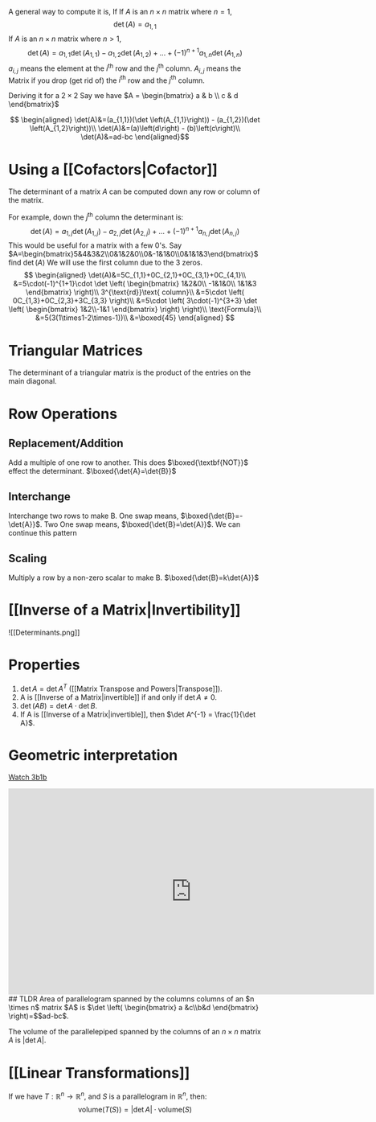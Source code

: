 A general way to compute it is,
If If $A$ is an $n \times n$ matrix where $n=1$,
$$\det(A) = a_{1,1}$$
If $A$ is an $n \times n$ matrix where $n>1$,
$$\det(A) = a_{1,1}\det \left(A_{1,1}\right) - a_{1,2}\det \left(A_{1,2}\right) + \dots + \left( -1\right)^{n+1}a_{1,n}\det \left(A_{1,n}\right)$$
$a_{i,j}$ means the element at the $i^{\text{th}}$ row and the $j^{\text{th}}$ column.
$A_{i,j}$ means the Matrix if you drop (get rid of) the $i^{\text{th}}$ row and the $j^{\text{th}}$ column.

Deriving it for a $2 \times 2$
Say we have $A = \begin{bmatrix} a & b \\ c & d \end{bmatrix}$ 

$$
\begin{aligned}
\det(A)&=(a_{1,1})(\det \left(A_{1,1}\right)) - (a_{1,2})(\det \left(A_{1,2}\right))\\
\det(A)&=(a)\left(d\right) - (b)\left(c\right)\\
\det(A)&=ad-bc
\end{aligned}$$

# Using a [[Cofactors|Cofactor]]
The determinant of a matrix $A$ can be computed down any row or column of the matrix.

For example, down the $j^{\text{th}}$ column the determinant is:
$$
\det(A)=a_{1,j}\det \left(A_{1,j}\right) - a_{2,j}\det \left(A_{2,j}\right) + \dots + \left( -1\right)^{n+1}a_{n,j}\det \left(A_{n,j}\right)
$$
This would be useful for a matrix with a few 0's.
Say $A=\begin{bmatrix}5&4&3&2\\0&1&2&0\\0&-1&1&0\\0&1&1&3\end{bmatrix}$ find $\det(A)$ 
We will use the first column due to the 3 zeros.
$$
\begin{aligned}
\det(A)&=5C_{1,1}+0C_{2,1}+0C_{3,1}+0C_{4,1}\\
&=5\cdot(-1)^{1+1}\cdot \det \left(
\begin{bmatrix}
1&2&0\\
-1&1&0\\
1&1&3
\end{bmatrix}
\right)\\
3^{\text{rd}}\text{ column}\\
&=5\cdot
\left(
0C_{1,3}+0C_{2,3}+3C_{3,3}
\right)\\
&=5\cdot
\left(
3\cdot(-1)^{3+3}
\det
\left(
\begin{bmatrix}
1&2\\-1&1
\end{bmatrix}
\right)
\right)\\
\text{Formula}\\
&=5(3(1\times1-2\times-1))\\
&=\boxed{45}
\end{aligned} 
$$
# Triangular Matrices
The determinant of a triangular matrix is the product of the entries on the main diagonal.

# Row Operations
## Replacement/Addition
Add a multiple of one row to another.
This does $\boxed{\textbf{NOT}}$ effect the determinant.
$\boxed{\det{A}=\det{B}}$
## Interchange
Interchange two rows to make B.
One swap means, $\boxed{\det{B}=-\det{A}}$.
Two One swap means, $\boxed{\det{B}=\det{A}}$.
We can continue this pattern
## Scaling
Multiply a row by a non-zero scalar to make B.
$\boxed{\det{B}=k\det{A}}$

# [[Inverse of a Matrix|Invertibility]]
![[Determinants.png]]

# Properties
1. $\det A = \det A^T$ ([[Matrix Transpose and Powers|Transpose]]).
2. A is [[Inverse of a Matrix|invertible]] if and only if $\det A \ne 0$.
3. $\det(AB)=\det A \cdot \det B$.
4. If A is [[Inverse of a Matrix|invertible]], then $\det A^{-1} = \frac{1}{\det A}$.
# Geometric interpretation
[Watch 3b1b](https://youtu.be/Ip3X9LOh2dk?si=VfZBRWRHh1SilWGf)
<iframe width="728" height="410" src="https://www.youtube-nocookie.com/embed/Ip3X9LOh2dk?si=MQIM8sWBvjtwk2zu" title="YouTube video player" frameborder="0" allow="accelerometer; autoplay; clipboard-write; encrypted-media; gyroscope; picture-in-picture; web-share" allowfullscreen></iframe>
## TLDR
Area of parallelogram spanned by the columns columns of an $n \times n$ matrix $A$ is $\det \left( \begin{bmatrix} a &c\\b&d \end{bmatrix} \right)=$$ad-bc$.

The volume of the parallelepiped spanned by the columns of an $n \times n$ matrix $A$ is $|{\det A}|$.

# [[Linear Transformations]]

If we have $T: \mathbb{R}^n \rightarrow \mathbb{R}^n$, and $S$ is a parallelogram in $\mathbb{R}^n$, then:
$$
\text{volume}(T(S)) = |\det{A}| \cdot \text{volume}(S)
$$
